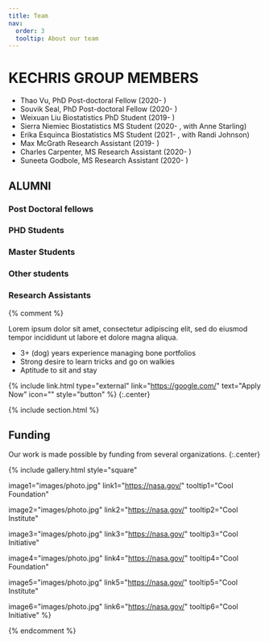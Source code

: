 ```yaml
---
title: Team
nav:
  order: 3
  tooltip: About our team
---
```


# <i class="fas fa-users"></i>KECHRIS GROUP MEMBERS

+ Thao Vu, PhD Post-doctoral Fellow (2020- )
+ Souvik Seal, PhD Post-doctoral Fellow (2020- )
+ Weixuan Liu Biostatistics PhD Student (2019- )
+ Sierra Niemiec Biostatistics MS Student (2020- , with Anne Starling)
+ Erika Esquinca Biostatistics MS Student (2021- , with Randi Johnson)
+ Max McGrath Research Assistant (2019- )
+ Charles Carpenter, MS Research Assistant (2020- )
+ Suneeta Godbole, MS Research Assistant (2020- )

## <i class="fas fa-users"></i>ALUMNI
### Post Doctoral fellows


### PHD Students


### Master Students 


### Other students


### Research Assistants


{% comment %}


Lorem ipsum dolor sit amet, consectetur adipiscing elit, sed do eiusmod tempor incididunt ut labore et dolore magna aliqua.

- 3+ (dog) years experience managing bone portfolios
- Strong desire to learn tricks and go on walkies
- Aptitude to sit and stay

{% include link.html type="external" link="https://google.com/" text="Apply Now" icon="" style="button" %}
{:.center}

{% include section.html %}

## Funding

Our work is made possible by funding from several organizations.
{:.center}

{%
  include gallery.html
  style="square"

  image1="images/photo.jpg"
  link1="https://nasa.gov/"
  tooltip1="Cool Foundation"

  image2="images/photo.jpg"
  link2="https://nasa.gov/"
  tooltip2="Cool Institute"

  image3="images/photo.jpg"
  link3="https://nasa.gov/"
  tooltip3="Cool Initiative"

  image4="images/photo.jpg"
  link4="https://nasa.gov/"
  tooltip4="Cool Foundation"

  image5="images/photo.jpg"
  link5="https://nasa.gov/"
  tooltip5="Cool Institute"

  image6="images/photo.jpg"
  link6="https://nasa.gov/"
  tooltip6="Cool Initiative"
%}

{% endcomment %}
